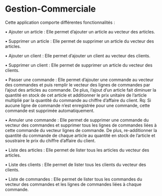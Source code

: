 # Gestion-Commerciale
Cette application comporte différentes fonctionnalités :

• Ajouter un article : Elle permet d’ajouter un article au vecteur des articles.

• Supprimer un article : Elle permet de supprimer un article du vecteur des articles.

• Ajouter un client : Elle permet d’ajouter un client au vecteur des clients.

• Supprimer un client : Elle permet de supprimer un article du vecteur des clients.

• Passer une commande : Elle permet d’ajouter une commande au vecteur des commandes et puis remplir le vecteur des lignes de commandes par l’ajout des articles au commande. De plus, l’ajout d’un article fait diminuer la quantité en stock de cet article et additionner le prix unitaire de l’article multiplié par la quantité du commande au chiffre d’affaire du client.
Rq: Si aucune ligne de commande n’est enregistrée pour une commande, cette commande est supprimée automatiquement.

• Annuler une commande : Elle permet de supprimer une commande du vecteur des commandes et supprimer tous les lignes de commandes liées à cette commande du vecteur lignes de commande. De plus, re-additionner la quantité du commande de chaque article au quantité en stock de l’article et soustraire le prix du chiffre d’affaire du client.

• Liste des articles : Elle permet de lister tous les articles du vecteur des articles.

• Liste des clients : Elle permet de lister tous les clients du vecteur des clients.

• Liste de commandes : Elle permet de lister tous les commandes du vecteur des commandes et les lignes de commandes liées à chaque commande.
